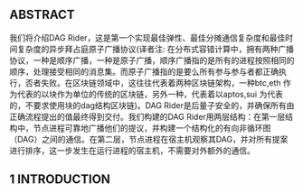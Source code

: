 ## ABSTRACT
我们将介绍DAG Rider，这是第一个实现最佳弹性、最佳分摊通信复杂度和最佳时间复杂度的异步拜占庭原子广播协议(译者注: 在分布式容错计算中，拥有两种广播协议，一种是顺序广播，一种是原子广播，顺序广播指的是所有的进程按照相同的顺序，处理接受相同的消息集。而原子广播指的是要么所有参与参与者都正确执行，否者失败。在区块链领域中，这往往代表着两种区块链架构，一种btc,eth 作为代表的以块作为单位的传统的区块链，另外一种，代表着以aptos,sui 为代表的，不要求使用块的dag结构区块链)。DAG Rider是后量子安全的，并确保所有由正确流程提出的值最终得到交付。我们构建的DAG Rider用两层结构：在第一层结构中，节点进程可靠地广播他们的提议，并构建一个结构化的有向非循环图（DAG）之间的通信。在第二层，节点进程在宿主机观察其DAG，并对所有提案进行排序，这一步发生在运行进程的宿主机，不需要对外额外的通信。

## 1 INTRODUCTION

  
